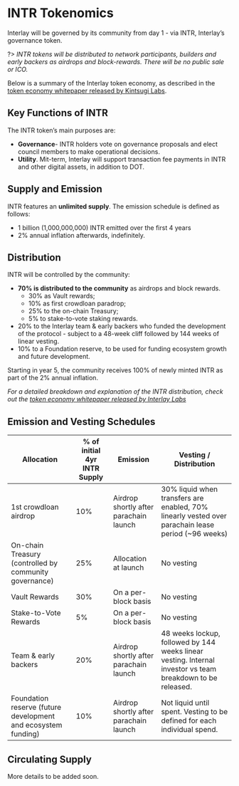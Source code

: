 # INTR Tokenomics

Interlay will be governed by its community from day 1 - via INTR, Interlay’s governance token. 


?> _INTR tokens will be distributed to network participants, builders and early backers as airdrops and block-rewards. There will be no public sale or ICO._

Below is a summary of the Interlay token economy, as described in the [token economy whitepaper released by Kintsugi Labs](https://github.com/interlay/whitepapers).

## Key Functions of INTR

The INTR token’s main purposes are:

* **Governance**- INTR holders vote on governance proposals and elect council members to make operational decisions. 
* **Utility**. Mit-term, Interlay will support transaction fee payments in INTR and other digital assets, in addition to DOT. 

## Supply and Emission

INTR features an **unlimited supply**. The emission schedule is defined as follows: 

* 1 billion (1,000,000,000) INTR emitted over the first 4 years
* 2% annual inflation afterwards, indefinitely.


## Distribution

INTR will be controlled by the community:

* **70% is distributed to the community** as airdrops and block rewards.  
  - 30% as Vault rewards;
  - 10% as first crowdloan paradrop;
  - 25% to the on-chain Treasury;
  - 5% to stake-to-vote staking rewards.
* 20% to the Interlay team & early backers who funded the development of the protocol - subject to a 48-week cliff followed by 144 weeks of linear vesting.
* 10% to a Foundation reserve, to be used for funding ecosystem growth and future development.

Starting in year 5, the community receives 100% of newly minted INTR as part of the 2% annual inflation.

*For a detailed breakdown and explanation of the INTR distribution, check out the [token economy whitepaper released by Interlay Labs](https://github.com/interlay/whitepapers)*


## Emission and Vesting Schedules

<table>
<thead>
  <tr>
    <th>Allocation</th>
    <th>% of initial 4yr INTR Supply</th>
    <th>Emission</th>
    <th>Vesting / Distribution</th>
  </tr>
</thead>
<tbody>
  <tr>
    <td>1st crowdloan airdrop</td>
    <td>10%</td>
    <td>Airdrop shortly after parachain launch<br></td>
    <td>30% liquid when transfers are enabled, 70% linearly vested over parachain lease period (~96 weeks) </td>
  </tr>
  <tr>
    <td>On-chain Treasury (controlled by community governance)</td>
    <td>25%</td>
    <td>Allocation at launch</td>
    <td>No vesting</td>
  </tr>
  <tr>
    <td>Vault Rewards</td>
    <td>30%</td>
    <td>On a per-block basis</td>
    <td>No vesting</td>
  </tr>
  <tr>
    <td>Stake-to-Vote Rewards</td>
    <td>5%</td>
    <td>On a per-block basis</td>
    <td>No vesting</td>
  </tr>
  <tr>
    <td>Team &amp; early backers </td>
    <td>20%</td>
    <td>Airdrop shortly after parachain launch<br></td>
    <td>48 weeks lockup, followed by 144 weeks linear vesting. Internal investor vs team breakdown to be released. </td>
  </tr>
  <tr>
    <td>Foundation reserve (future development and ecosystem funding)</td>
    <td>10%</td>
    <td>Airdrop shortly after parachain launch<br></td>
    <td>Not liquid until spent. Vesting to be defined for each individual spend. </td>
  </tr>
</tbody>
</table>


## Circulating Supply

More details to be added soon.